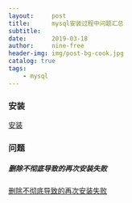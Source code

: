 ```yaml
---
layout:     post
title:      mysql安装过程中问题汇总
subtitle:   
date:       2019-03-18
author:     nine-free
header-img: img/post-bg-cook.jpg
catalog: true
tags:
    - mysql
---
```


### 安装
[安装](https://www.cnblogs.com/--net/p/6796445.html)

### 问题
##### 删除不彻底导致的再次安装失败
[删除不彻底导致的再次安装失败](https://www.cnblogs.com/fanbi/p/6432838.html)



